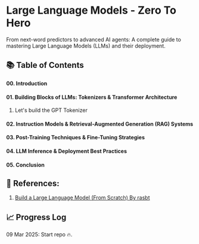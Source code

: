 # Large Language Models - Zero To Hero
From next-word predictors to advanced AI agents: A complete guide to mastering Large Language Models (LLMs) and their deployment.


## 📚 Table of Contents  

#### **00. Introduction**  
#### **01. Building Blocks of LLMs: Tokenizers & Transformer Architecture**  
1. Let's build the GPT Tokenizer
#### **02. Instruction Models & Retrieval-Augmented Generation (RAG) Systems**  
#### **03. Post-Training Techniques & Fine-Tuning Strategies**  
#### **04. LLM Inference & Deployment Best Practices**  
#### **05. Conclusion**  

## 🔗 References:

1. [Build a Large Language Model (From Scratch) By rasbt](https://github.com/rasbt/LLMs-from-scratch?tab=readme-ov-file)


## 📈 Progress Log

09 Mar 2025: Start repo 🔥.
